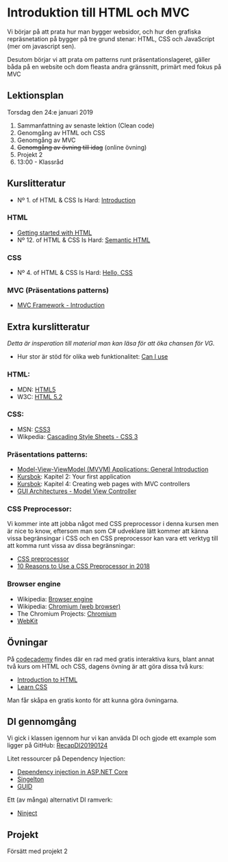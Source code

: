 # Introduktion till HTML och MVC

Vi börjar på att prata hur man bygger websidor, och hur den grafiska repräsnetation på bygger på tre grund stenar: HTML, CSS och JavaScript (mer om javascript sen).

Desutom börjar vi att prata om patterns runt präsentationslageret, gäller båda på en website och dom fleasta andra gränssnitt, primärt med fokus på MVC

## Lektionsplan
Torsdag den 24:e januari 2019
1. Sammanfattning av senaste lektion (Clean code)
1. Genomgång av HTML och CSS
1. Genomgång av MVC
1. ~~Genomgång av övning till idag~~ (online övning)
1. Projekt 2
1. 13:00 - Klassråd


## Kurslitteratur

* Nº 1. of HTML & CSS Is Hard: [Introduction](https://internetingishard.com/html-and-css/introduction/)

### HTML
* [Getting started with HTML](https://developer.mozilla.org/en-US/docs/Learn/HTML/Introduction_to_HTML/Getting_started)
* Nº 12. of HTML & CSS Is Hard: [Semantic HTML](https://internetingishard.com/html-and-css/semantic-html/)

### CSS
* Nº 4. of HTML & CSS Is Hard: [Hello, CSS](https://internetingishard.com/html-and-css/hello-css/)

### MVC (Präsentations patterns)
* [MVC Framework - Introduction](https://www.tutorialspoint.com/mvc_framework/mvc_framework_introduction.htm)

## Extra kurslitteratur
*Detta är insperation till material man kan läsa för att öka chansen för VG.*

* Hur stor är stöd för olika web funktionalitet: [Can I use](https://caniuse.com/) 

### HTML:
* MDN: [HTML5](https://developer.mozilla.org/en-US/docs/Web/Guide/HTML/HTML5)
* W3C: [HTML 5.2](https://www.w3.org/TR/html52/)

### CSS:
* MSN: [CSS3](https://developer.mozilla.org/en-US/docs/Web/CSS/CSS3)
* Wikpedia: [Cascading Style Sheets - CSS 3](https://en.wikipedia.org/wiki/Cascading_Style_Sheets#CSS_3)

### Präsentations patterns:
* [Model-View-ViewModel (MVVM) Applications: General Introduction](https://blogs.msdn.microsoft.com/ivo_manolov/2012/03/17/model-view-viewmodel-mvvm-applications-general-introduction/)
* [Kursbok](book.md): Kapitel 2: Your first application
* [Kursbok](book.md): Kapitel 4: Creating web pages with MVC controllers
* [GUI Architectures - Model View Controller](https://martinfowler.com/eaaDev/uiArchs.html#ModelViewController)

### CSS Preprocessor:

Vi kommer inte att jobba något med CSS preprocessor i denna kursen men är nice to know, eftersom man som C# udveklare lätt kommer att känna vissa begränsingar i CSS och en CSS preprocessor kan vara ett verktyg till att komma runt vissa av dissa begränsningar:
* [CSS preprocessor](https://developer.mozilla.org/en-US/docs/Glossary/CSS_preprocessor)
* [10 Reasons to Use a CSS Preprocessor in 2018](https://raygun.com/blog/10-reasons-css-preprocessor/)

### Browser engine
* Wikipedia: [Browser engine](https://en.wikipedia.org/wiki/Browser_engine)
* Wikipedia: [Chromium (web browser)](https://en.wikipedia.org/wiki/Chromium_(web_browser))
* The Chromium Projects: [Chromium](https://www.chromium.org/Home)
* [WebKit](https://webkit.org/)


## Övningar
På [codecademy](https://www.codecademy.com/) findes där en rad med gratis interaktiva kurs, blant annat två kurs om HTML och CSS, dagens övning är att göra dissa två kurs:
- [Introduction to HTML](https://www.codecademy.com/learn/learn-html)
- [Learn CSS](https://www.codecademy.com/learn/learn-css)

Man får skåpa en gratis konto för att kunna göra övningarna.

## DI gennomgång
Vi gick i klassen igennom hur vi kan anväda DI och gjode ett example som ligger på GitHub: [RecapDI20190124](https://github.com/PGBFDH18/RecapDI20190124)

Litet ressourcer på Dependency Injection:
- [Dependency injection in ASP.NET Core](https://docs.microsoft.com/en-us/aspnet/core/fundamentals/dependency-injection?view=aspnetcore-2.2)
- [Singelton](http://csharpindepth.com/Articles/General/Singleton.aspx)
- [GUID](https://en.wikipedia.org/wiki/Universally_unique_identifier)

Ett (av många) alternativt DI ramverk:
- [Ninject](http://www.ninject.org/)

## Projekt
Försätt med projekt 2